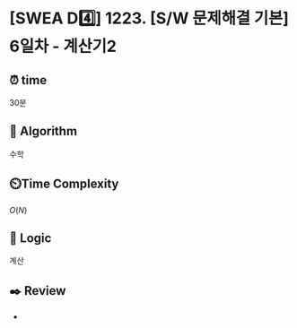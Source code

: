 # [SWEA D4️⃣] 1223. [S/W 문제해결 기본] 6일차 - 계산기2
 
## ⏰  **time**

30분

## :pushpin: **Algorithm**

수학

## ⏲️**Time Complexity**

$O(N)$

## :round_pushpin: **Logic**

계산

## :black_nib: **Review**
- 
